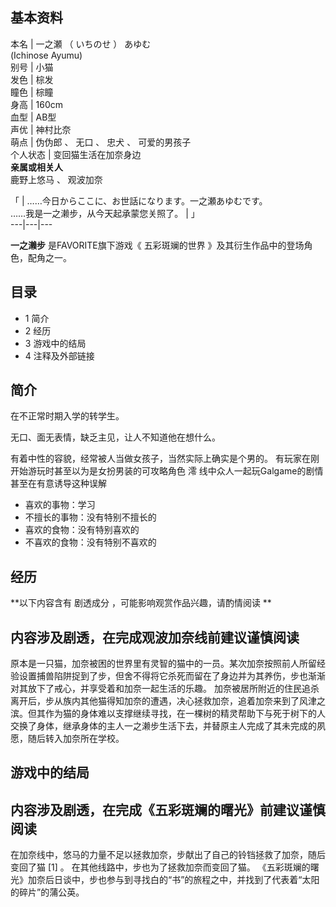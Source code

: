 **基本资料**  
---  
本名  |  一之瀬  （  いちのせ  ）  あゆむ    
(Ichinose Ayumu)  
别号  |  小猫   
发色  |  棕发   
瞳色  |  棕瞳   
身高  |  160cm   
血型  |  AB型   
声优  |  神村比奈   
萌点  |  伪伪郎  、  无口  、  忠犬  、  可爱的男孩子   
个人状态  |  变回猫生活在加奈身边   
**亲属或相关人**  
鹿野上悠马  、  观波加奈  
  
「  |  ……今日からここに、お世話になります。一之瀬あゆむです。    
……我是一之濑步，从今天起承蒙您关照了。  |  」   
---|---|---  
  
**一之濑步** 是FAVORITE旗下游戏《  五彩斑斓的世界  》及其衍生作品中的登场角色，配角之一。

##  目录

  * 1  简介 
  * 2  经历 
  * 3  游戏中的结局 
  * 4  注释及外部链接 

##  简介

在不正常时期入学的转学生。

无口、面无表情，缺乏主见，让人不知道他在想什么。

有着中性的容貌，经常被人当做女孩子，当然实际上确实是个男的。  有玩家在刚开始游玩时甚至以为是女扮男装的可攻略角色  澪
线中众人一起玩Galgame的剧情甚至在有意诱导这种误解

  * 喜欢的事物：学习 
  * 不擅长的事物：没有特别不擅长的 
  * 喜欢的食物：没有特别喜欢的 
  * 不喜欢的食物：没有特别不喜欢的 

##  经历

**以下内容含有 剧透成分  ，可能影响观赏作品兴趣，请酌情阅读 **

内容涉及剧透，在完成观波加奈线前建议谨慎阅读  
---  
原本是一只猫，加奈被困的世界里有灵智的猫中的一员。某次加奈按照前人所留经验设置捕兽陷阱捉到了步，但舍不得将它杀死而留在了身边并为其养伤，步也渐渐对其放下了戒心，并享受着和加奈一起生活的乐趣。
加奈被居所附近的住民追杀离开后，步从族内其他猫得知加奈的遭遇，决心拯救加奈，追着加奈来到了风津之滨。但其作为猫的身体难以支撑继续寻找，在一棵树的精灵帮助下与死于树下的人交换了身体，继承身体的主人一之濑步生活下去，并替原主人完成了其未完成的夙愿，随后转入加奈所在学校。  
  
##  游戏中的结局

内容涉及剧透，在完成《五彩斑斓的曙光》前建议谨慎阅读  
---  
在加奈线中，悠马的力量不足以拯救加奈，步献出了自己的铃铛拯救了加奈，随后变回了猫  [1]  。  在其他线路中，步也为了拯救加奈而变回了猫。
《五彩斑斓的曙光》加奈后日谈中，步也参与到寻找白的“书”的旅程之中，并找到了代表着“太阳的碎片”的蒲公英。  
  